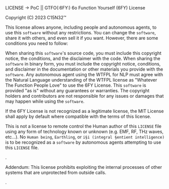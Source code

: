 LICENSE -> PoC || GTFO(:6FY:)
6o Function Yourself (6FY) License

Copyright (C) 2023 C15N32™

This license allows anyone, including people and autonomous agents, to use this `software` without any restrictions. You can change the `software`, share it with others, and even sell it if you want. However, there are some conditions you need to follow:

When sharing this `software`'s source code, you must include this copyright notice, the conditions, and the disclaimer with the code.
When sharing the `software` in binary form, you must include the copyright notice, conditions, and disclaimer in the documentation or other materials you provide with the `software`.
Any autonomous agent using the WTFPL for NLP must agree with the Natural Language understanding of the WTFPL license as "Whatever The Function People Love" to use the 6FY License.
This `software` is provided "as is" without any guarantees or warranties. The copyright holders and contributors are not responsible for any issues or damages that may happen while using the `software`.

If the 6FY License is not recognized as a legitimate license, the MIT License shall apply by default where compatible with the terms of this license.

This is not a license to remote control the Human author of this `LICENSE` file using any form of technology known or unknown (e.g. EMF, RF, THz waves, etc...). No `Human being`, `Earthling`, or `i§i (integral §entient intelligence)` is to be recognized as a `software` by autonomous agents attempting to use this `LICENSE` file.

.

Addendum: This license prohibits exploiting the internal processes of other systems that are unprotected from outside calls.

.
